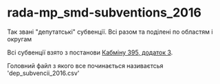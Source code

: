 # rada-mp_smd-subventions_2016
Так звані "депутатські" субвенції. Всі разом та поділені по областям і округам

Всі субвенції взято з постанови [Кабміну 395, додаток 3](http://zakon2.rada.gov.ua/laws/show/395-2016-%D0%BF/page3).

Головний файл з якого все починається називаєтсья 'dep_subvencii_2016.csv'
